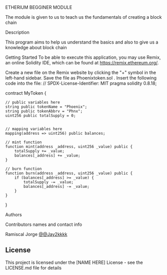  ETHERIUM BEGGINER MODULE

The module is given to us to teach us the fundamentals of creating a block chain

 Description

This program aims to help us understand the basics and also to give us a knowledge about 
block chain

 Getting Started
 To be able to execute this application, you may use Remix, an online Solidity IDE, which can be found at https://remix.ethereum.org/.

 Create a new file on the Remix website by clicking the "+" symbol in the left-hand sidebar. Save the file as Phoenixtoken.sol . Insert the following code into the file:
 // SPDX-License-Identifier: MIT
pragma solidity 0.8.18;

contract MyToken {
    
    // public variables here
    string public tokenName = "Phoenix";
    string public tokenAbbrv = "Phnx";
    uint256 public totalSupply = 0;


    // mapping variables here
    mapping(address => uint256) public balances;

    // mint function
    function mint(address _address, uint256 _value) public {
        totalSupply += _value;
        balances[_address] += _value;
    }

    // burn function
    function burn(address _address, uint256 _value) public {
        if (balances[_address] >= _value) {
            totalSupply -= _value;
            balances[_address] -= _value;
        }
    }
}



Authors

Contributors names and contact info

Ramiscal Jorge
[@@Jay2kkkk](https://twitter.com/Jay2kkkk)


## License

This project is licensed under the [NAME HERE] License - see the LICENSE.md file for details
